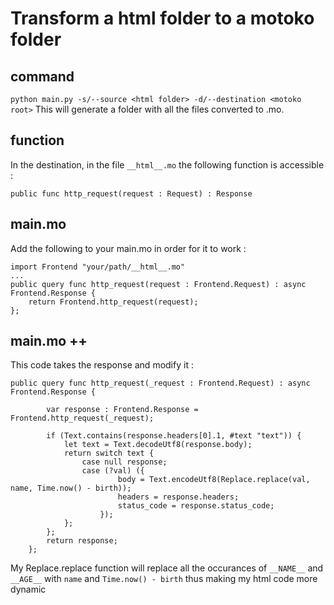 # Transform a html folder to a motoko folder
## command
`python main.py -s/--source <html folder> -d/--destination <motoko root>`
This will generate a folder with all the files converted to .mo.
## function
In the destination, in the file `__html__.mo` the following function is accessible :
``` mo
public func http_request(request : Request) : Response
```
## main.mo
Add the following to your main.mo in order for it to work :
``` mo
import Frontend "your/path/__html__.mo"
...
public query func http_request(request : Frontend.Request) : async Frontend.Response {
    return Frontend.http_request(request);
};
```
## main.mo ++
This code takes the response and modify it :
``` mo
public query func http_request(_request : Frontend.Request) : async Frontend.Response {

        var response : Frontend.Response = Frontend.http_request(_request);

        if (Text.contains(response.headers[0].1, #text "text")) {
            let text = Text.decodeUtf8(response.body);
            return switch text {
                case null response;
                case (?val) ({
                        body = Text.encodeUtf8(Replace.replace(val, name, Time.now() - birth));
                        headers = response.headers;
                        status_code = response.status_code;
                    });
            };
        };
        return response;
    };
```
My Replace.replace function will replace all the occurances of `__NAME__` and `__AGE__` with `name` and `Time.now() - birth` thus making my html code more dynamic
